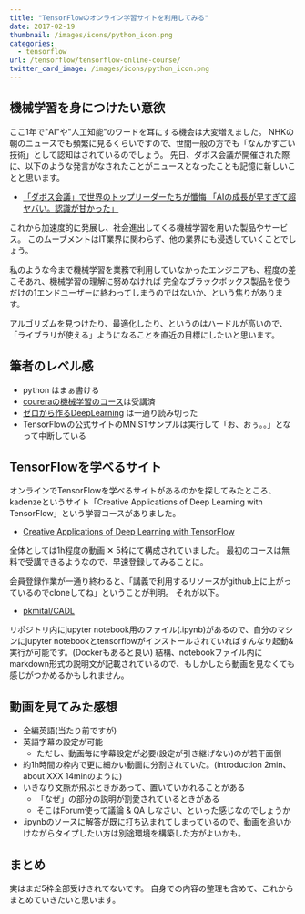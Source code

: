 ```yaml
---
title: "TensorFlowのオンライン学習サイトを利用してみる"
date: 2017-02-19
thumbnail: /images/icons/python_icon.png
categories:
  - tensorflow
url: /tensorflow/tensorflow-online-course/
twitter_card_image: /images/icons/python_icon.png
---
```


## 機械学習を身につけたい意欲
ここ1年で"AI"や"人工知能"のワードを耳にする機会は大変増えました。
NHKの朝のニュースでも頻繁に見るくらいですので、世間一般の方でも「なんかすごい技術」として認知はされているのでしょう。
先日、ダボス会議が開催された際に、以下のような発言がなされたことがニュースとなったことも記憶に新しいことと思います。

* [「ダボス会議」で世界のトップリーダーたちが懺悔 「AIの成長が早すぎて超ヤバい。認識が甘かった」](http://tocana.jp/2017/02/post_12245_entry.html)

これから加速度的に発展し、社会進出してくる機械学習を用いた製品やサービス。
このムーブメントはIT業界に関わらず、他の業界にも浸透していくことでしょう。

私のような今まで機械学習を業務で利用していなかったエンジニアも、程度の差こそあれ、機械学習の理解に努めなければ
完全なブラックボックス製品を使うだけの1エンドユーザーに終わってしまうのではないか、という焦りがあります。

アルゴリズムを見つけたり、最適化したり、というのはハードルが高いので、「ライブラリが使える」ようになることを直近の目標にしたいと思います。

## 筆者のレベル感
* python はまぁ書ける
* [coureraの機械学習のコース](https://www.coursera.org/learn/machine-learning/home/welcome)は受講済
* [ゼロから作るDeepLearning](https://www.amazon.co.jp/%E3%82%BC%E3%83%AD%E3%81%8B%E3%82%89%E4%BD%9C%E3%82%8BDeep-Learning-Python%E3%81%A7%E5%AD%A6%E3%81%B6%E3%83%87%E3%82%A3%E3%83%BC%E3%83%97%E3%83%A9%E3%83%BC%E3%83%8B%E3%83%B3%E3%82%B0%E3%81%AE%E7%90%86%E8%AB%96%E3%81%A8%E5%AE%9F%E8%A3%85-%E6%96%8E%E8%97%A4-%E5%BA%B7%E6%AF%85/dp/4873117585/ref=sr_1_fkmr0_1?ie=UTF8&qid=1487429614&sr=8-1-fkmr0&keywords=%E3%82%BC%E3%83%AD%E3%81%8B%E3%82%89+%E6%A9%9F%E6%A2%B0%E5%AD%A6%E7%BF%92) は一通り読み切った
* TensorFlowの公式サイトのMNISTサンプルは実行して「お、おぅ。。」となって中断している

## TensorFlowを学べるサイト
オンラインでTensorFlowを学べるサイトがあるのかを探してみたところ、kadenzeというサイト「Creative Applications of Deep Learning with TensorFlow」という学習コースがありました。

* [Creative Applications of Deep Learning with TensorFlow](https://www.kadenze.com/courses/creative-applications-of-deep-learning-with-tensorflow/info)

全体としては1h程度の動画 ✕ 5枠にて構成されていました。
最初のコースは無料で受講できるようなので、早速登録してみることに。

会員登録作業が一通り終わると、「講義で利用するリソースがgithub上に上がっているのでcloneしてね」ということが判明。
それが以下。

* [pkmital/CADL](https://github.com/pkmital/CADL)

リポジトリ内にjupyter notebook用のファイル(.ipynb)があるので、自分のマシンにjupyter notebookとtensorflowがインストールされていればすんなり起動&実行が可能です。(Dockerもあると良い)
結構、notebookファイル内にmarkdown形式の説明文が記載されているので、もしかしたら動画を見なくても感じがつかめるかもしれません。

## 動画を見てみた感想
* 全編英語(当たり前ですが)
* 英語字幕の設定が可能
  - ただし、動画毎に字幕設定が必要(設定が引き継げない)のが若干面倒
* 約1h時間の枠内で更に細かい動画に分割されていた。(introduction 2min、 about XXX 14minのように)
* いきなり文脈が飛ぶときがあって、置いていかれることがある
  - 「なぜ」の部分の説明が割愛されているときがある
  - そこはForum使って議論 & QA しなさい、といった感じなのでしょうか
* .ipynbのソースに解答が既に打ち込まれてしまっているので、動画を追いかけながらタイプしたい方は別途環境を構築した方がよいかも。

## まとめ
実はまだ5枠全部受けきれてないです。
自身での内容の整理も含めて、これからまとめていきたいと思います。